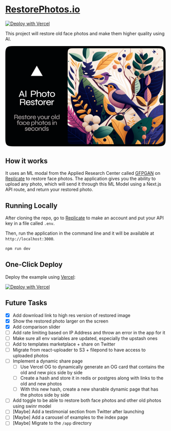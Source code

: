 # [RestorePhotos.io](https://restorephotos.io/)

[![Deploy with Vercel](https://vercel.com/button)](https://vercel.com/new/clone?repository-url=https://github.com/Nutlope/restorePhotos&env=REPLICATE_API_KEY&project-name=face-photo-restorer&repo-name=restore-photos)

This project will restore old face photos and make them higher quality using AI.

[![Face Photo Restorer](./public/og-image.png)](https://restorephotos.io/)

## How it works

It uses an ML modal from the Applied Research Center called [GFPGAN](https://github.com/TencentARC/GFPGAN) on [Replicate](https://replicate.com/) to restore face photos. The application gives you the ability to upload any photo, which will send it through this ML Model using a Next.js API route, and return your restored photo.

## Running Locally

After cloning the repo, go to [Replicate](https://replicate.com/) to make an account and put your API key in a file called `.env`.

Then, run the application in the command line and it will be available at `http://localhost:3000`.

```bash
npm run dev
```

## One-Click Deploy

Deploy the example using [Vercel](https://vercel.com?utm_source=github&utm_medium=readme&utm_campaign=vercel-examples):

[![Deploy with Vercel](https://vercel.com/button)](https://vercel.com/new/clone?repository-url=https://github.com/Nutlope/restorePhotos&env=REPLICATE_API_KEY&project-name=face-photo-restorer&repo-name=restore-photos)

## Future Tasks

- [x] Add download link to high res version of restored image
- [x] Show the restored photo larger on the screen
- [x] Add comparison slider
- [ ] Add rate limiting based on IP Address and throw an error in the app for it
- [ ] Make sure all env variables are updated, especially the upstash ones
- [ ] Add to templates marketplace + share on Twitter
- [ ] Migrate from react-uploader to S3 + filepond to have access to uploaded photos
- [ ] Implement a dynamic share page
  - [ ] Use Vercel OG to dynamically generate an OG card that contains the old and new pics side by side
  - [ ] Create a hash and store it in redis or postgres along with links to the old and new photos
  - [ ] With this new hash, create a new sharable dynamic page that has the photos side by side
- [ ] Add toggle to be able to restore both face photos and other old photos using swinr model
- [ ] [Maybe] Add a testimonial section from Twitter after launching
- [ ] [Maybe] Add a carousel of examples to the index page
- [ ] [Maybe] Migrate to the `/app` directory
